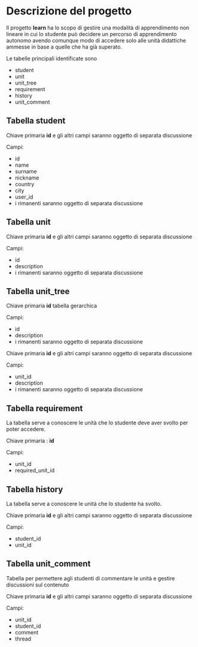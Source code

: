 # Descrizione del progetto

Il progetto **learn** ha lo scopo di gestire una modalità di apprendimento
non lineare in cui lo studente può decidere un percorso di apprendimento
autonomo avendo comunque modo di accedere solo alle unità didattiche ammesse
in base a quelle che ha già superato.


Le tabelle principali identificate sono

- student
- unit
- unit_tree
- requirement
- history
- unit_comment

## Tabella student

Chiave primaria **id** e gli altri campi saranno oggetto di separata discussione

Campi:

- id
- name
- surname
- nickname
- country
- city
- user_id
- i rimanenti saranno oggetto di separata discussione

## Tabella unit

Chiave primaria **id** e gli altri campi saranno oggetto di separata discussione

Campi:

- id
- description
- i rimanenti saranno oggetto di separata discussione

## Tabella unit_tree

Chiave primaria **id** tabella gerarchica

Campi:

- id
- description
- i rimanenti saranno oggetto di separata discussione


Chiave primaria **id** e gli altri campi saranno oggetto di separata discussione

Campi:

- unit_id
- description
- i rimanenti saranno oggetto di separata discussione

## Tabella requirement 

La tabella serve a conoscere le unità che lo studente deve aver svolto per poter accedere.

Chiave primaria : **id** 

Campi:

- unit_id
- required_unit_id

## Tabella history

La tabella serve a conoscere le unità che lo studente ha svolto.

Chiave primaria **id** 
e gli altri campi saranno oggetto di separata discussione

Campi:

- student_id
- unit_id


## Tabella unit_comment

Tabella per permettere agli studenti di commentare le unità e gestire discussioni sul
contenuto

Chiave primaria **id** 
e gli altri campi saranno oggetto di separata discussione

Campi:

- unit_id
- student_id
- comment
- thread
